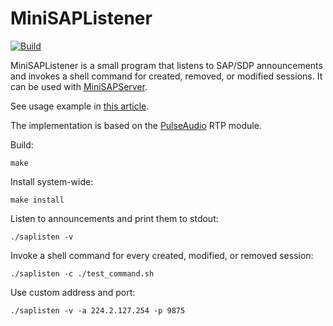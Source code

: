 # MiniSAPListener

[![Build](https://github.com/gavv/MiniSAPListener/workflows/build/badge.svg)](https://github.com/gavv/MiniSAPListener/actions)

MiniSAPListener is a small program that listens to SAP/SDP announcements and invokes a shell command for created, removed, or modified sessions. It can be used with [MiniSAPServer](https://wiki.videolan.org/MiniSAPServer/).

See usage example in [this article](https://gavv.github.io/articles/minisaplistener/).

The implementation is based on the [PulseAudio](https://www.freedesktop.org/wiki/Software/PulseAudio/) RTP module.

Build:

    make

Install system-wide:

    make install

Listen to announcements and print them to stdout:

    ./saplisten -v

Invoke a shell command for every created, modified, or removed session:

    ./saplisten -c ./test_command.sh

Use custom address and port:

    ./saplisten -v -a 224.2.127.254 -p 9875
